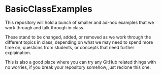 # BasicClassExamples

This repository will hold a bunch of smaller and ad-hoc examples that we work through and talk through in class. 

These stand to be changed, added, or removed as we work through the different topics in class, depending on what we may need to spend more time on, questions from students, or concepts that need further explaination. 

This is also a good place where you can try any GitHub related things with no worries, if you break your repository somehow, just reclone this one. 
